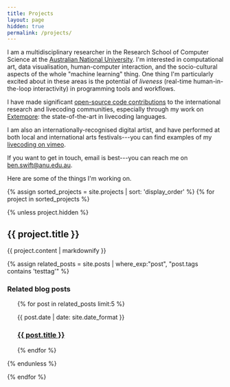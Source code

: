 ```yaml
---
title: Projects
layout: page
hidden: true
permalink: /projects/
---
```


I am a multidisciplinary researcher in the Research School of Computer Science
at
the [Australian National University](http://people.cecs.anu.edu.au/user/4919).
I'm interested in computational art, data visualisation, human-computer
interaction, and the socio-cultural aspects of the whole "machine learning"
thing. One thing I'm particularly excited about in these areas is the potential
of *liveness* (real-time human-in-the-loop interactivity) in programming tools
and workflows.

I have made
significant [open-source code contributions](https://github.com/benswift) to the
international research and livecoding communities, especially through my work
on [Extempore](https://github.com/digego/extempore): the state-of-the-art in
livecoding languages.

I am also an internationally-recognised digital artist, and have performed at
both local and international arts festivals---you can find examples of
my [livecoding on vimeo](https://vimeo.com/benswift/videos).

If you want to get in touch, email is best---you can reach me on
<ben.swift@anu.edu.au>.

Here are some of the things I'm working on.

{% assign sorted_projects = site.projects | sort: 'display_order' %}
{% for project in sorted_projects %}

{% unless project.hidden %}
<h2>{{ project.title }}</h2>
<article class="post-content">
{{ project.content | markdownify }}
</article>


{% assign related_posts = site.posts | where_exp:"post", "post.tags contains 'testtag'" %}
<h3>Related blog posts</h3>
<ul class="list-reset" >
{% for post in related_posts limit:5 %}
<div class="post">
<p class="post-meta">{{ post.date | date: site.date_format }}</p>
<a href="{{ post.url | prepend: "/blog" | absoluteurl }}" class="post-link"><h3 class="post-title">{{ post.title }}</h3></a>
</div>
{% endfor %}
</ul>
{% endunless %}

{% endfor %}
